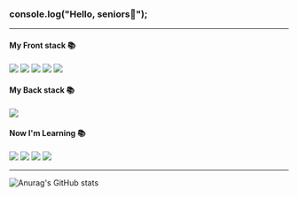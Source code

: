 ### console.log("Hello, seniors🥺");



<!--
**jaeyunim00/jaeyunim00** is a ✨ _special_ ✨ repository because its `README.md` (this file) appears on your GitHub profile.

Here are some ideas to get you started:

- 🔭 I’m currently working on ...
- 🌱 I’m currently learning ...
- 👯 I’m looking to collaborate on ...
- 🤔 I’m looking for help with ...
- 💬 Ask me about ...
- 📫 How to reach me: ...
- 😄 Pronouns: ...
- ⚡ Fun fact: ...
-->
<hr>
<h4>My Front stack 📚</h4>
  <p>
    <img src="https://img.shields.io/badge/HTML5-E34F26?style=flat-square&logo=HTML5&logoColor=white"/>
    <img src="https://img.shields.io/badge/CSS-1572B6?style=flat-square&logo=CSS3&logoColor=white"/>
    <img src="https://img.shields.io/badge/JavaScript-F7DF1E?style=flat-square&logo=JavaScript&logoColor=white"/>
    <img src="https://img.shields.io/badge/React-61DAFB?style=flat-square&logo=React&logoColor=white"/>
    <img src="https://img.shields.io/badge/Socket.io-010101?style=flat-square&logo=Socket.io&logoColor=white"/>
  </p>
<h4>My Back stack 📚</h4>
  <p>
    <img src="https://img.shields.io/badge/Node.js-339933?style=flat-square&logo=Node.js&logoColor=white"/>
  </p>
<h4>Now I'm Learning 📚</h4>
  <p>
    <img src="https://img.shields.io/badge/TypeScript-3178C6?style=flat-square&logo=TypeScript&logoColor=white"/>
    <img src="https://img.shields.io/badge/Next.js-000000?style=flat-square&logo=Next.js&logoColor=white"/> 
    <img src="https://img.shields.io/badge/Dart-0175C2?style=flat-square&logo=Dart&logoColor=white"/>
    <img src="https://img.shields.io/badge/Fultter-02569B?style=flat-square&logo=Flutter&logoColor=white"/>
  </p>
<hr>

![Anurag's GitHub stats](https://github-readme-stats.vercel.app/api?username=jaeyunim00&show_icons=true&theme=tokyonight)
